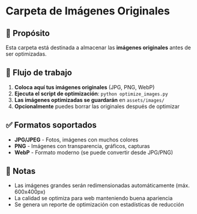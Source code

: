 # Carpeta de Imágenes Originales

## 📁 Propósito

Esta carpeta está destinada a almacenar las **imágenes originales** antes de ser optimizadas.

## 🔄 Flujo de trabajo

1. **Coloca aquí tus imágenes originales** (JPG, PNG, WebP)
2. **Ejecuta el script de optimización**: `python optimize_images.py`
3. **Las imágenes optimizadas se guardarán** en `assets/images/`
4. **Opcionalmente** puedes borrar las originales después de optimizar

## ✅ Formatos soportados

- **JPG/JPEG** - Fotos, imágenes con muchos colores
- **PNG** - Imágenes con transparencia, gráficos, capturas
- **WebP** - Formato moderno (se puede convertir desde JPG/PNG)

## 📝 Notas

- Las imágenes grandes serán redimensionadas automáticamente (máx. 600x400px)
- La calidad se optimiza para web manteniendo buena apariencia
- Se genera un reporte de optimización con estadísticas de reducción
